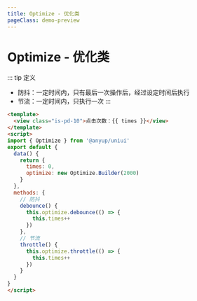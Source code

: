 ```yaml
---
title: Optimize - 优化类
pageClass: demo-preview
---
```


<demo-preview url="pages/js/optimize"/>

# Optimize - 优化类

::: tip 定义
- 防抖：一定时间内，只有最后一次操作后，经过设定时间后执行
- 节流：一定时间内，只执行一次
:::

```html
<template>
  <view class="is-pd-10">点击次数：{{ times }}</view>
</template>
<script>
import { Optimize } from '@anyup/uniui'
export default {
  data() {
    return {
	  times: 0,
      optimize: new Optimize.Builder(2000)
    }
  },
  methods: {
	// 防抖
    debounce() {
      this.optimize.debounce(() => {
        this.times++
      })
    },
	// 节流
	throttle() {
      this.optimize.throttle(() => {
        this.times++
      })
    }
  }
}
</script>
```